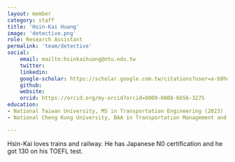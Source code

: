 ```yaml
---
layout: member
category: staff
title: 'Hsin-Kai Huang'
image: 'detective.png'
role: Research Assistant
permalink: 'team/detective'
social:
    email: mailto:hsinkaihuang@ntu.edu.tw
    twitter: 
    linkedin: 
    google-scholar: https://scholar.google.com.tw/citations?user=a-b9hdYAAAAJ&hl=zh-TW
    github: 
    website:
    orcid: https://orcid.org/my-orcid?orcid=0009-0008-6656-3275
education:
- National Taiwan University, MS in Transportation Engineering (2023)
- National Cheng Kung University, BAA in Transportation Management and Science (2021)

---
```


Hsin-Kai loves trains and railway. He has Japanese N0 certification and he got 130 on his TOEFL test.
